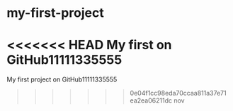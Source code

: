 # my-first-project
<<<<<<< HEAD
My first on GitHub11111335555
=======
My first project on GitHub11111335555
>>>>>>> 0e04f1cc98eda70ccaa811a37e71ea2ea06211dc
nov

